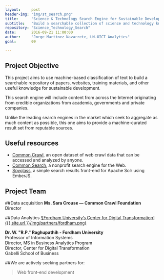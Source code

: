 ```yaml
---
layout:     post
header-img: "img/st_search.png"
title:      "Science & Technology Search Engine for Sustainable Development"
subtitle:   "Build a searchable collection of science and technology knowledge useful to implement the SDGs."
repository: "Science_Technology_Search"
date:       2016-09-21 11:00:00
author:     "Jorge Martinez Navarrete, UN-OICT Analytics"
goal:		09

---
```

Project Objective
------------
This project aims to use machine-based classification of text to build a searchable repository of papers, websites, training materials, and other useful knowledge for sustainable development. 

This search engine will include content from across the Internet originating from credible organizations from academia, governments and private companies.

Unlike the leading search engines in the market which seek to aggregate as much content as possible, this one aims to provide a machine-curated result set from reputable sources.


Useful resources
------------

- [Common Crawl](http://commoncrawl.org/), an open dataset of web crawl data that can be accessed and analyzed by anyone.
- [Common Search](https://about.commonsearch.org/), a nonprofit search engine for the Web.
- [Spyglass](https://github.com/o19s/spyglass), a simple search results front-end for Apache Solr using EmberJS.

Project Team
------------

##Data acquisition
**Ms. Sara Crouse — Common Crawl Foundation**  
Director

##Data Analytics
[![Fordham University’s Center for Digital Transformation]({{ site.url }}/img/partners/fordham.png)](http://fordhamcdt.org)

**Dr. W. "R.P." Raghupathih - Fordham University**  
Professor of Information Systems  
Director, MS in Business Analytics Program  
Director, Center for Digital Transformation  
Gabelli School of Business

##We are actively seeking partners for:

> Web front-end development
